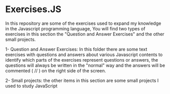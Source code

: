 # Exercises.JS

In this repository are some of the exercises used to expand my knowledge in the Javascript programming language, You will find two types of exercises in this section the "Question and Answer Exercises" and the other small projects.

1- Question and Answer Exercises:
In this folder there are some text exercises with questions and answers about various Javascript contents to identify which parts of the exercises represent questions or answers, the questions will always be written in the "normal" way and the answers will be commented ( // ) on the right side of the screen.

2- Small projects:
the other items in this section are some small projects I used to study JavaScript



 
